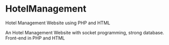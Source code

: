 # HotelManagement
Hotel Management Website using PHP and HTML

An Hotel Management Website with socket programming, strong database.
Front-end in PHP and HTML
